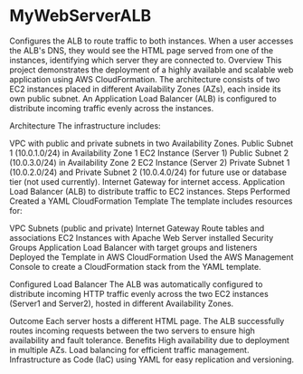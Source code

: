 # MyWebServerALB
Configures the ALB to route traffic to both instances. When a user accesses the ALB's DNS, they would see the HTML page served from one of the instances, identifying which server they are connected to.
Overview
This project demonstrates the deployment of a highly available and scalable web application using AWS CloudFormation. The architecture consists of two EC2 instances placed in different Availability Zones (AZs), each inside its own public subnet. An Application Load Balancer (ALB) is configured to distribute incoming traffic evenly across the instances.

Architecture
The infrastructure includes:

VPC with public and private subnets in two Availability Zones.
Public Subnet 1 (10.0.1.0/24) in Availability Zone 1
EC2 Instance (Server 1)
Public Subnet 2 (10.0.3.0/24) in Availability Zone 2
EC2 Instance (Server 2)
Private Subnet 1 (10.0.2.0/24) and Private Subnet 2 (10.0.4.0/24) for future use or database tier (not used currently).
Internet Gateway for internet access.
Application Load Balancer (ALB) to distribute traffic to EC2 instances.
Steps Performed
Created a YAML CloudFormation Template
The template includes resources for:

VPC
Subnets (public and private)
Internet Gateway
Route tables and associations
EC2 Instances with Apache Web Server installed
Security Groups
Application Load Balancer with target groups and listeners
Deployed the Template in AWS CloudFormation
Used the AWS Management Console to create a CloudFormation stack from the YAML template.

Configured Load Balancer
The ALB was automatically configured to distribute incoming HTTP traffic evenly across the two EC2 instances (Server1 and Server2), hosted in different Availability Zones.

Outcome
Each server hosts a different HTML page.
The ALB successfully routes incoming requests between the two servers to ensure high availability and fault tolerance.
Benefits
High availability due to deployment in multiple AZs.
Load balancing for efficient traffic management.
Infrastructure as Code (IaC) using YAML for easy replication and versioning.
